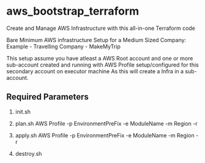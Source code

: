 # aws_bootstrap_terraform
Create and Manage AWS Infrastructure with this all-in-one Terraform code

Bare Minimum AWS infrastructure Setup for a Medium Sized Company: Example - Travelling Company - MakeMyTrip

This setup assume you have atleast a AWS Root account and one or more sub-account created and running with AWS Profile setup/configured for this secondary account on executor machine
As this will create a Infra in a sub-account.

## Required Parameters

1. init.sh
   
2. plan.sh
   AWS Profile -p
   EnvironmentPreFix -e
   ModuleName -m
   Region -r

3. apply.sh
   AWS Profile -p
   EnvironmentPreFix -e
   ModuleName -m
   Region -r

4. destroy.sh
